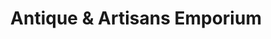 ---
title: "Antique & Artisans Emporium"
url: /harlingen/antique-and-artisans-emporium/
shop: antiques
---